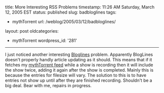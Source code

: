 title: More Interesting RSS Problems
timestamp: 11:26 AM Saturday, March 12, 2005 EST
status: published
slug: badbloglines
tags:
- mythTorrent
url: /weblog/2005/03/12/badbloglines/

layout: post
oldcategories:
- mythTorrent
wordpress_id: '281'

---

I just noticed another interesting [Bloglines](http://www.bloglines.com/) problem.  Apparently
BlogLines doesn't properly handly article updating as it should.  This means that if it fetches my
[mythTorrent feed](http://patrick.wagstrom.net/mythTorrent/mythTorrent.rss) while a show is
recording then it will include the show twice, adding it again after the show is completed.  Mainly this
is because the entries for filesize will vary.  The solution to this is to have entries not show up until
after they are finished recording.  Shouldn't be a big deal.  Bear with me, repairs in progress.
